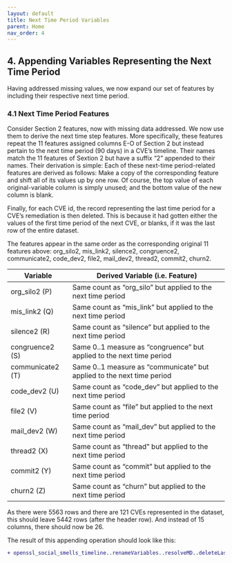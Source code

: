 ```yaml
---
layout: default
title: Next Time Period Variables
parent: Home
nav_order: 4
---
```



## 4. Appending Variables Representing the Next Time Period 

Having addressed missing values, we now expand our set of features by including their respective next time period.

### 4.1 Next Time Period Features

Consider Section 2 features, now with missing data addressed. We now use them to derive the next time step features. More specifically, these features repeat the 11 features assigned columns E-O of Section 2 but instead pertain to the next time period (90 days) in a CVE’s timeline. Their names match the 11 features of Sextion 2 but have a suffix “2” appended to their names. Their derivation is simple: Each of these next-time period-related features are derived as follows: Make a copy of the corresponding feature and shift all of its values up by one row. Of course, the top value of each original-variable column is simply unused; and the bottom value of the new column is blank.  

Finally, for each CVE id, the record representing the last time period for a CVE’s remediation is then deleted. This is because it had gotten either the values of the first time period of the next CVE, or blanks, if it was the last row of the entire dataset. 

The features appear in the same order as the corresponding original 11 features above: org_silo2, mis_link2, silence2, congruence2, communicate2, code_dev2, file2, mail_dev2, thread2, commit2, churn2.


| Variable|	Derived Variable (i.e. Feature) |
|----------------|----------------------------------------------------------------|
| org_silo2 (P) |	Same count as “org_silo” but applied to the next time period |
| mis_link2 (Q)	| Same count as “mis_link” but applied to the next time period |
| silence2 (R)	| Same count as “silence” but applied to the next time period |
| congruence2 (S)	| Same 0..1 measure as “congruence” but applied to the next time period |
| communicate2 (T) | Same 0..1 measure as “communicate” but applied to the next time period |
| code_dev2 (U)	| Same count as “code_dev” but applied to the next time period |
| file2 (V)	| Same count as “file” but applied to the next time period |
| mail_dev2 (W)	| Same count as “mail_dev” but applied to the next time period |
| thread2 (X)	| Same count as “thread” but applied to the next time period |
| commit2 (Y)	| Same count as “commit” but applied to the next time period |
| churn2 (Z)	| Same count as “churn” but applied to the next time period |

As there were 5563 rows and there are 121 CVEs represented in the dataset, this should leave 5442 rows (after the header row). And instead of 15 columns, there should now be 26.

The result of this appending operation should look like this:

```diff
+ openssl_social_smells_timeline..renameVariables..resolveMD..deleteLastRecordEachCVE.csv
```
